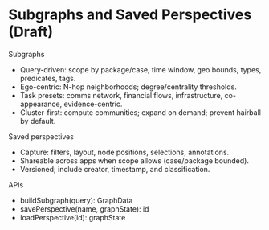 # Subgraphs and Saved Perspectives (Draft)

Subgraphs
- Query-driven: scope by package/case, time window, geo bounds, types, predicates, tags.
- Ego-centric: N-hop neighborhoods; degree/centrality thresholds.
- Task presets: comms network, financial flows, infrastructure, co-appearance, evidence-centric.
- Cluster-first: compute communities; expand on demand; prevent hairball by default.

Saved perspectives
- Capture: filters, layout, node positions, selections, annotations.
- Shareable across apps when scope allows (case/package bounded).
- Versioned; include creator, timestamp, and classification.

APIs
- buildSubgraph(query): GraphData
- savePerspective(name, graphState): id
- loadPerspective(id): graphState
